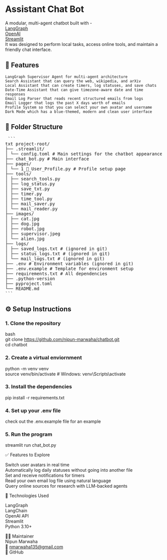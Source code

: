 # Assistant Chat Bot

A modular, multi-agent chatbot built with -   
    [LangGraph](https://github.com/langchain-ai/langgraph)  
    [OpenAI](https://platform.openai.com)  
    [Streamlit](https://streamlit.io)   
It was designed to perform local tasks, access online tools, and maintain a friendly chat interface.  


## 🧠 Features

    LangGraph Supervisor Agent for multi-agent architecture
    Search Assistant that can query the web, wikipedia, and arXiv 
    Local Assistant that can create timers, log statuses, and save chats
    Date-Time Assistant that can give timezone-aware date and time responses
    Email Log Parser that reads recent structured emails from logs
    Email Logger that logs the past X days worth of emails
    Profile System so that you can select your own avatar and username
    Dark Mode which has a blue-themed, modern and clean user interface


## 📁 Folder Structure

<pre lang="text"> ```
txt project-root/ 
├── .streamlit/ 
│ └── config.toml # Main settings for the chatbot appearance 
├── chat_bot.py # Main interface 
├── pages/ 
│ └── 1_👤_User_Profile.py # Profile setup page 
├── tools/ 
│ ├── search_tools.py 
│ ├── log_status.py 
│ ├── save_txt.py 
│ ├── timer.py 
│ ├── time_tool.py 
│ ├── mail_saver.py 
│ └── mail_reader.py 
├── images/ 
│ ├── cat.jpg 
│ ├── dog.jpg 
│ ├── robot.jpg
│ ├── supervisor.jpeg 
│ └── alien.jpg 
├── logs/ 
│ ├── saved_logs.txt # (ignored in git) 
│ ├── status_logs.txt # (ignored in git) 
│ └── mail_logs.txt # (ignored in git) 
├── .env # Environment variables (ignored in git) 
├── .env.example # Template for environment setup 
├── requirements.txt # All dependencies 
├── .python-version 
├── pyproject.toml 
└── README.md 
``` </pre>


## ⚙️ Setup Instructions

### 1. Clone the repository

bash  
git clone https://github.com/nipun-marwaha/chatbot.git  
cd chatbot  

### 2. Create a virtual enviornment

python -m venv venv  
source venv/bin/activate   # Windows: venv\Scripts\activate  

### 3. Install the dependencies

pip install -r requirements.txt  

### 4. Set up your .env file

check out the .env.example file for an example  

### 5. Run the program

streamlit run chat_bot.py  


✅ Features to Explore

Switch user avatars in real time  
Automatically log daily statuses without going into another file  
Set and receive notifications for timers  
Read your own email log file using natural language  
Query online sources for research with LLM-backed agents  


🧩 Technologies Used

LangGraph  
LangChain  
OpenAI API  
Streamlit  
Python 3.10+  


🙋‍♂️ Maintainer  
Nipun Marwaha  
📧 nmarwaha135@gmail.com  
🔗 GitHub  

